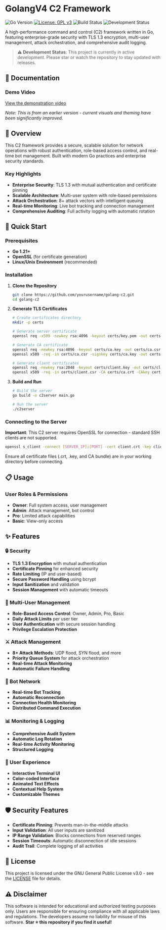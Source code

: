 # GolangV4 C2 Framework

![Go Version](https://img.shields.io/badge/go-1.21+-blue.svg)
[![License: GPL v3](https://img.shields.io/badge/License-GPLv3-blue.svg)](https://www.gnu.org/licenses/gpl-3.0)
![Build Status](https://img.shields.io/badge/build-passing-brightgreen.svg)
![Development Status](https://img.shields.io/badge/status-in%20development-yellow.svg)

A high-performance command and control (C2) framework written in Go, featuring enterprise-grade security with TLS 1.3 encryption, multi-user management, attack orchestration, and comprehensive audit logging.

> **⚠️ Development Status**: This project is currently in active development. Please star or watch the repository to stay updated with releases.

## 📖 Documentation

### Demo Video
[View the demonstration video](https://github.com/user-attachments/assets/d7e4b3d9-75b6-4a4f-95db-f88b376c020f)

*Note: This is from an earlier version - current visuals and theming have been significantly improved.*

## 🎯 Overview

This C2 framework provides a secure, scalable solution for network operations with robust authentication, role-based access control, and real-time bot management. Built with modern Go practices and enterprise security standards.

### Key Highlights
- **Enterprise Security**: TLS 1.3 with mutual authentication and certificate pinning
- **Scalable Architecture**: Multi-user system with role-based permissions
- **Attack Orchestration**: 8+ attack vectors with intelligent queuing
- **Real-time Monitoring**: Live bot tracking and connection management
- **Comprehensive Auditing**: Full activity logging with automatic rotation
  
## 🚀 Quick Start

### Prerequisites
- **Go 1.21+**
- **OpenSSL** (for certificate generation)
- **Linux/Unix Environment** (recommended)

### Installation

1. **Clone the Repository**
   ```bash
   git clone https://github.com/yourusername/golang-c2.git
   cd golang-c2
   ```

2. **Generate TLS Certificates**
   ```bash
   # Create certificates directory
   mkdir -p certs
   
   # Generate server certificate
   openssl req -x509 -newkey rsa:4096 -keyout certs/key.pem -out certs/cert.pem -days 365 -nodes
   
   # Generate CA certificate
   openssl req -newkey rsa:4096 -keyout certs/ca.key -out certs/ca.csr -nodes
   openssl x509 -req -in certs/ca.csr -signkey certs/ca.key -out certs/ca.crt
   
   # Generate client certificates
   openssl req -newkey rsa:2048 -keyout certs/client.key -out certs/client.csr -nodes
   openssl x509 -req -in certs/client.csr -CA certs/ca.crt -CAkey certs/ca.key -out certs/client.crt -days 365
   ```

3. **Build and Run**
   ```bash
   # Build the server
   go build -o c2server main.go
   
   # Run the server
   ./c2server
   ```

### Connecting to the Server

**Important**: This C2 server requires OpenSSL for connection - standard SSH clients are not supported.

```bash
openssl s_client -connect [SERVER_IP]:[PORT] -cert client.crt -key client.key -CAfile ca.crt
```

Ensure all certificate files (.crt, .key, and CA bundle) are in your working directory before connecting.

## 📋 Usage

### User Roles & Permissions
- **Owner**: Full system access, user management
- **Admin**: Attack management, bot control
- **Pro**: Limited attack capabilities
- **Basic**: View-only access
  
## ✨ Features

### 🔒 Security
- **TLS 1.3 Encryption** with mutual authentication
- **Certificate Pinning** for enhanced security
- **Rate Limiting** (IP and user-based)
- **Secure Password Handling** using bcrypt
- **Input Sanitization** and validation
- **Session Management** with automatic timeouts

### 👥 Multi-User Management
- **Role-Based Access Control**: Owner, Admin, Pro, Basic
- **Daily Attack Limits** per user tier
- **User Authentication** with secure session handling
- **Privilege Escalation Protection**

### ⚔️ Attack Management
- **8+ Attack Methods**: UDP flood, SYN flood, and more
- **Priority Queue System** for attack orchestration
- **Real-time Attack Monitoring**
- **Automatic Failure Handling**

### 🤖 Bot Network
- **Real-time Bot Tracking**
- **Automatic Reconnection**
- **Connection Health Monitoring**
- **Distributed Command Execution**

### 📊 Monitoring & Logging
- **Comprehensive Audit System**
- **Automatic Log Rotation**
- **Real-time Activity Monitoring**
- **Structured Logging**

### 🎨 User Experience
- **Interactive Terminal UI**
- **Color-coded Interface**
- **Animated Text Effects**
- **Contextual Help System**
- **Customizable Themes**

## 🛡️ Security Features

- **Certificate Pinning**: Prevents man-in-the-middle attacks
- **Input Validation**: All user inputs are sanitized
- **IP Range Validation**: Blocks connections from reserved ranges
- **Session Timeouts**: Automatic disconnection of idle sessions
- **Audit Trail**: Complete logging of all activities

## 📄 License

This project is licensed under the GNU General Public License v3.0 - see the [LICENSE](LICENSE) file for details.

## ⚠️ Disclaimer

This software is intended for educational and authorized testing purposes only. Users are responsible for ensuring compliance with all applicable laws and regulations. The developers assume no liability for misuse of this software.
**Star ⭐ this repository if you find it useful!**
